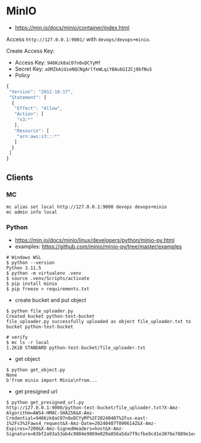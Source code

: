 # MinIO
- https://min.io/docs/minio/container/index.html

Access `http://127.0.0.1:9001/` with `devops/devops+minio`.

Create Access Key:
- Access Key: `946Kzk8aC07n0xDCYyMf`
- Secret Key: `aOMZkAiUieNQCNgArlfeWLqiYBAubGIZCj8bfNuS`
- Policy
```javascript
{
 "Version": "2012-10-17",
 "Statement": [
  {
   "Effect": "Allow",
   "Action": [
    "s3:*"
   ],
   "Resource": [
    "arn:aws:s3:::*"
   ]
  }
 ]
}
```


## Clients

### MC

```shell
mc alias set local http://127.0.0.1:9000 devops devops+minio
mc admin info local
```

### Python

- https://min.io/docs/minio/linux/developers/python/minio-py.html
- examples: https://github.com/minio/minio-py/tree/master/examples

```shell
# Windows WSL
$ python --version
Python 3.11.5
$ python -m virtualenv .venv
$ source .venv/Scripts/activate
$ pip install minio
$ pip freeze > requirements.txt
```

- create bucket and put object

```shell
$ python file_uploader.py 
Created bucket python-test-bucket
file_uploader.py successfully uploaded as object file_uploader.txt to bucket python-test-bucket

# verify
$ mc ls -r local
1.2KiB STANDARD python-test-bucket/file_uploader.txt
```

- get object

```shell
$ python get_object.py
None
b'from minio import Minio\nfrom...
```

- get presigned url

```shell
$ python get_presigned_url.py 
http://127.0.0.1:9000/python-test-bucket/file_uploader.txt?X-Amz-Algorithm=AWS4-HMAC-SHA256&X-Amz-Credential=946Kzk8aC07n0xDCYyMf%2F20240407%2Fus-east-1%2Fs3%2Faws4_request&X-Amz-Date=20240407T090614Z&X-Amz-Expires=7200&X-Amz-SignedHeaders=host&X-Amz-Signature=03bf2a93a53ab4c9804e9869e029a856a5da7f9cfbe9cd1e3076e7889e1ec9b5
```
